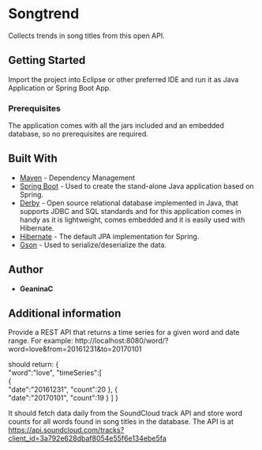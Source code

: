 # Songtrend 
Collects trends in song titles from this open API.
 
## Getting Started
Import the project into Eclipse or other preferred IDE and run it as Java Application or Spring Boot App.

### Prerequisites
The application comes with all the jars included and an embedded database, so no prerequisites are required.

## Built With
* [Maven](https://maven.apache.org/) - Dependency Management
* [Spring Boot](https://spring.io/projects/spring-boot) - Used to create the stand-alone Java application based on Spring.
* [Derby](https://db.apache.org/derby/) - Open source relational database implemented in Java, that supports JDBC and SQL standards and for this application comes in handy as it is lightweight, comes embedded and it is easily used with Hibernate.
* [Hibernate](http://hibernate.org/) - The default JPA implementation for Spring.
* [Gson](https://github.com/google/gson) - Used to serialize/deserialize the data.

## Author
* **GeaninaC**

## Additional information

Provide a REST API that returns a time series for a given word and date range. For example:
http://localhost:8080/word/?word=love&from=20161231&to=20170101

should return:
{  
   "word":"love",
   "timeSeries":[  
      {  
         "date":"20161231",
         "count":20
      },
      {  
         "date":"20170101",
         "count":19
      }
   ]
}

It should fetch data daily from the SoundCloud track API and store word counts for all words found in song titles in the database. The API is at https://api.soundcloud.com/tracks?client_id=3a792e628dbaf8054e55f6e134ebe5fa

